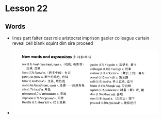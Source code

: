 # Lesson 22

## Words

- lines part falter cast role aristocrat imprison gaoler colleague curtain reveal cell blank squint dim sire proceed

- ![Words](../../../Images/Part3/03/words-22.png)
